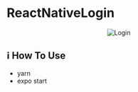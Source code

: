 # ReactNativeLogin

<p align="center">
  <img alt="Login" src="https://user-images.githubusercontent.com/49764151/81417061-fe522a00-9120-11ea-8146-82dd8b8f31f5.png">
</p>

## :information_source: How To Use

- yarn 
- expo start

